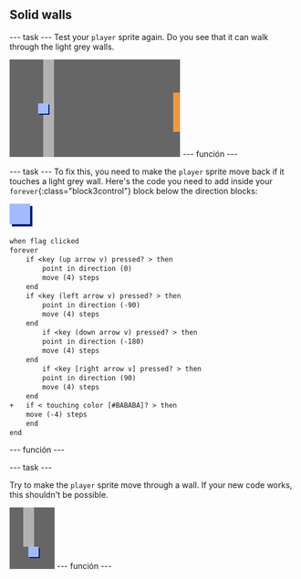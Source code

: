 ## Solid walls

\--- task \--- Test your `player` sprite again. Do you see that it can walk through the light grey walls.

![captura de pantalla](images/world-walls.png) \--- función \---

\--- task \--- To fix this, you need to make the `player` sprite move back if it touches a light grey wall. Here's the code you need to add inside your `forever`{:class="block3control"} block below the direction blocks:

![player](images/player.png)

```blocks3
when flag clicked
forever
    if <key (up arrow v) pressed? > then
        point in direction (0)
        move (4) steps
    end
    if <key (left arrow v) pressed? > then
        point in direction (-90)
        move (4) steps
    end
        if <key (down arrow v) pressed? > then
        point in direction (-180)
        move (4) steps
    end
        if <key [right arrow v] pressed? > then
        point in direction (90)
        move (4) steps
    end
+   if < touching color [#BABABA]? > then
    move (-4) steps
    end
end
```

\--- función \---

\--- task \---

Try to make the `player` sprite move through a wall. If your new code works, this shouldn't be possible.

![captura de pantalla](images/world-walls-test.png) \--- función \---